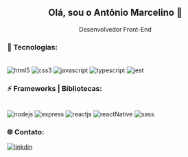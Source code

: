 <h2 align="center"> Olá, sou o Antônio Marcelino 👋</h2>

<p align="center">
  Desenvolvedor Front-End
</p>

### 🚀 Tecnologias:

<div style="display: inline-block"><br/>
  <img align="center" alt="html5" src="https://img.shields.io/badge/HTML5-E34F26?style=for-the-badge&logo=html5&logoColor=white" /> 
  <img align="center" alt="css3" src="https://img.shields.io/badge/CSS3-1572B6?style=for-the-badge&logo=css3&logoColor=white" /> 
  <img align="center" alt="javascript" src="https://img.shields.io/badge/JavaScript-F7DF1E?style=for-the-badge&logo=javascript&logoColor=black" /> 
  <img align="center" alt="typescript" src="https://img.shields.io/badge/TypeScript-007ACC?style=for-the-badge&logo=typescript&logoColor=white" /> 
  <img align="center" alt="jest" src="https://img.shields.io/badge/Jest-323330?style=for-the-badge&logo=Jest&logoColor=white" /> 
</div><br />

### ⚡ Frameworks | Bibliotecas:

<div style="display: inline-block"><br/>
  <img align="center" alt="nodejs" src="https://img.shields.io/badge/Node.js-43853D?style=for-the-badge&logo=node.js&logoColor=white" /> 
  <img align="center" alt="express" src="https://img.shields.io/badge/Express.js-404D59?style=for-the-badge" /> 
  <img align="center" alt="reactjs" src="https://img.shields.io/badge/React-20232A?style=for-the-badge&logo=react&logoColor=61DAFB" /> 
  <img align="center" alt="reactNative" src="https://img.shields.io/badge/React_Native-20232A?style=for-the-badge&logo=react&logoColor=61DAFB" /> 
  <img align="center" alt="sass" src="https://img.shields.io/badge/Sass-CC6699?style=for-the-badge&logo=sass&logoColor=white" />
</div><br />

### 🌐 Contato:

<div>
  <a href="https://www.linkedin.com/in/antônio-marcelino" target="_blank"><img src="https://img.shields.io/badge/LinkedIn-0077B5?style=for-the-           badge&logo=linkedin&logoColor=white" target="_blank" alt="linkdin"/></a>
</div>


